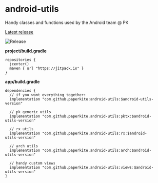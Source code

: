 # android-utils
Handy classes and functions used by the Android team @ PK

<a href=https://jitpack.io/#paperkite/android-utils>Latest release</a> 

![Release](https://jitpack.io/v/paperkite/android-utils.svg)

**project/build.gradle**
```
repositories {
  jcenter()
  maven { url "https://jitpack.io" }
}
```

**app/build.gradle**
```
dependencies {
  // if you want everything together:
  implementation "com.github.paperkite:android-utils:$android-utils-version"
  
  // pk generic utils
  implementation "com.github.paperkite.android-utils:pktx:$android-utils-version"
  
  // rx utils
  implementation "com.github.paperkite.android-utils:rx:$android-utils-version"

  // arch utils
  implementation "com.github.paperkite.android-utils:arch:$android-utils-version"

  // handy custom views
  implementation "com.github.paperkite.android-utils:views:$android-utils-version"
}
```
